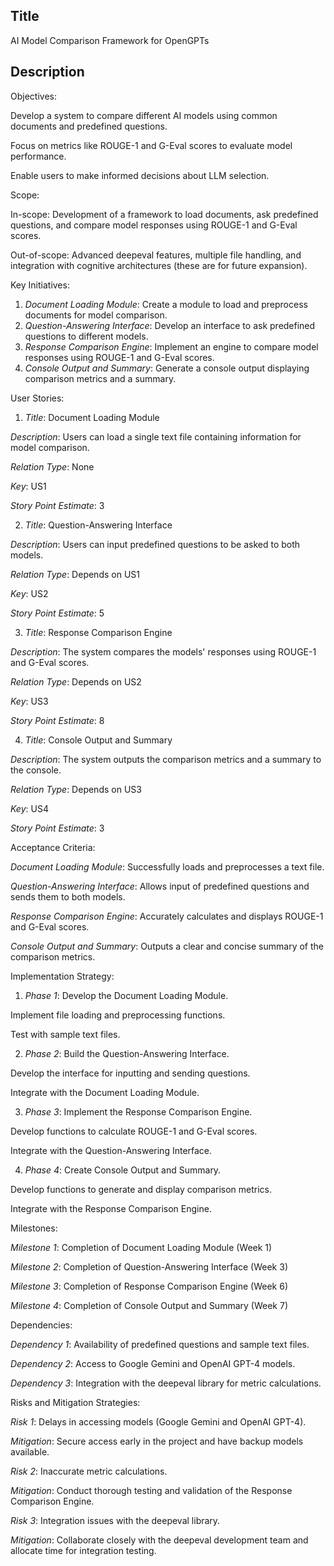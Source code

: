 ## Title
AI Model Comparison Framework for OpenGPTs

## Description

Objectives:

Develop a system to compare different AI models using common documents and predefined questions.

Focus on metrics like ROUGE-1 and G-Eval scores to evaluate model performance.

Enable users to make informed decisions about LLM selection.

Scope:

In-scope: Development of a framework to load documents, ask predefined questions, and compare model responses using ROUGE-1 and G-Eval scores.

Out-of-scope: Advanced deepeval features, multiple file handling, and integration with cognitive architectures (these are for future expansion).

Key Initiatives:

1. *Document Loading Module*: Create a module to load and preprocess documents for model comparison.
2. *Question-Answering Interface*: Develop an interface to ask predefined questions to different models.
3. *Response Comparison Engine*: Implement an engine to compare model responses using ROUGE-1 and G-Eval scores.
4. *Console Output and Summary*: Generate a console output displaying comparison metrics and a summary.

User Stories:
1. *Title*: Document Loading Module

*Description*: Users can load a single text file containing information for model comparison.

*Relation Type*: None

*Key*: US1

*Story Point Estimate*: 3

2. *Title*: Question-Answering Interface

*Description*: Users can input predefined questions to be asked to both models.

*Relation Type*: Depends on US1

*Key*: US2

*Story Point Estimate*: 5

3. *Title*: Response Comparison Engine

*Description*: The system compares the models' responses using ROUGE-1 and G-Eval scores.

*Relation Type*: Depends on US2

*Key*: US3

*Story Point Estimate*: 8

4. *Title*: Console Output and Summary

*Description*: The system outputs the comparison metrics and a summary to the console.

*Relation Type*: Depends on US3

*Key*: US4

*Story Point Estimate*: 3

Acceptance Criteria:

*Document Loading Module*: Successfully loads and preprocesses a text file.

*Question-Answering Interface*: Allows input of predefined questions and sends them to both models.

*Response Comparison Engine*: Accurately calculates and displays ROUGE-1 and G-Eval scores.

*Console Output and Summary*: Outputs a clear and concise summary of the comparison metrics.

Implementation Strategy:

1. *Phase 1*: Develop the Document Loading Module.

Implement file loading and preprocessing functions.

Test with sample text files.

2. *Phase 2*: Build the Question-Answering Interface.

Develop the interface for inputting and sending questions.

Integrate with the Document Loading Module.

3. *Phase 3*: Implement the Response Comparison Engine.

Develop functions to calculate ROUGE-1 and G-Eval scores.

Integrate with the Question-Answering Interface.

4. *Phase 4*: Create Console Output and Summary.

Develop functions to generate and display comparison metrics.

Integrate with the Response Comparison Engine.

Milestones:

*Milestone 1*: Completion of Document Loading Module (Week 1)

*Milestone 2*: Completion of Question-Answering Interface (Week 3)

*Milestone 3*: Completion of Response Comparison Engine (Week 6)

*Milestone 4*: Completion of Console Output and Summary (Week 7)

Dependencies:

*Dependency 1*: Availability of predefined questions and sample text files.

*Dependency 2*: Access to Google Gemini and OpenAI GPT-4 models.

*Dependency 3*: Integration with the deepeval library for metric calculations.

Risks and Mitigation Strategies:

*Risk 1*: Delays in accessing models (Google Gemini and OpenAI GPT-4).

*Mitigation*: Secure access early in the project and have backup models available.

*Risk 2*: Inaccurate metric calculations.

*Mitigation*: Conduct thorough testing and validation of the Response Comparison Engine.

*Risk 3*: Integration issues with the deepeval library.

*Mitigation*: Collaborate closely with the deepeval development team and allocate time for integration testing.